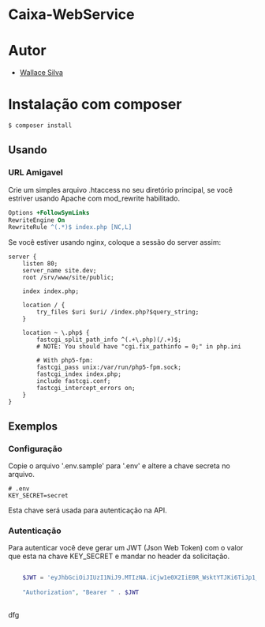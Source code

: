 # Caixa-WebService

# Autor

- [Wallace Silva](https://github.com/jovemnf)

# Instalação com **composer**

```sh
$ composer install
```

## Usando


### URL Amigavel

Crie um simples arquivo .htaccess no seu diretório principal, se você estriver 
usando Apache com mod_rewrite habilitado.

```apache
Options +FollowSymLinks
RewriteEngine On
RewriteRule ^(.*)$ index.php [NC,L]
```

Se você estiver usando nginx, coloque a sessão do server assim:

```nginx
server {
	listen 80;
	server_name site.dev;
	root /srv/www/site/public;

	index index.php;

	location / {
		try_files $uri $uri/ /index.php?$query_string;
	}

	location ~ \.php$ {
		fastcgi_split_path_info ^(.+\.php)(/.+)$;
		# NOTE: You should have "cgi.fix_pathinfo = 0;" in php.ini

		# With php5-fpm:
		fastcgi_pass unix:/var/run/php5-fpm.sock;
		fastcgi_index index.php;
		include fastcgi.conf;
		fastcgi_intercept_errors on;
	}
}
```

## Exemplos

### Configuração

Copie o arquivo '.env.sample' para '.env' e altere a chave secreta no arquivo.

```dotenv
# .env
KEY_SECRET=secret
```

Esta chave será usada para autenticação na API.

### Autenticação

Para autenticar você deve gerar um JWT (Json Web Token) com o valor que esta na 
chave KEY_SECRET e mandar no header da solicitação.

```php

    $JWT = 'eyJhbGciOiJIUzI1NiJ9.MTIzNA.iCjw1e0X2IiE0R_WsktYTJKi6TiJp1_nzbEicYlfUV8';
    
    "Authorization", "Bearer " . $JWT
    
```

dfg